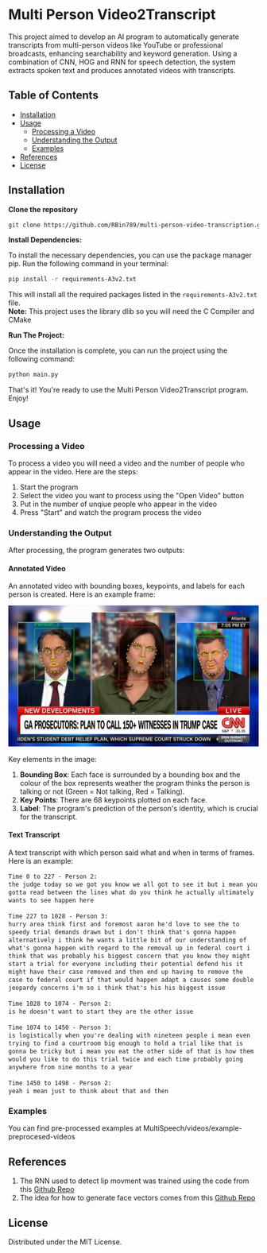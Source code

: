 # Multi Person Video2Transcript

This project aimed to develop an AI program to automatically generate transcripts from multi-person videos like YouTube or professional broadcasts, enhancing searchability and keyword generation. Using a combination of CNN, HOG and RNN for speech detection, the system extracts spoken text and produces annotated videos with transcripts. 

## Table of Contents

- [Installation](#installation)
- [Usage](#usage)
  - [Processing a Video](#processing-a-video)
  - [Understanding the Output](#understanding-the-output)
  - [Examples](#Examples)
- [References](#references)
- [License](#license)
## Installation

**Clone the repository**

```bash
git clone https://github.com/RBin789/multi-person-video-transcription.git
```

**Install Dependencies:**

To install the necessary dependencies, you can use the package manager pip. Run the following command in your terminal:

```bash
pip install -r requirements-A3v2.txt
```

This will install all the required packages listed in the `requirements-A3v2.txt` file.  
**Note:** This project uses the library dlib so you will need the C Compiler and CMake  

**Run The Project:**

Once the installation is complete, you can run the project using the following command:

```bash
python main.py
```

That's it! You're ready to use the Multi Person Video2Transcript program. Enjoy!

## Usage

### Processing a Video

To process a video you will need a video and the number of people who appear in the video.  Here are the steps:

1. Start the program
2. Select the video you want to process using the "Open Video" button
3. Put in the number of unqiue people who appear in the video
4. Press "Start" and watch the program process the video

### Understanding the Output

After processing, the program generates two outputs:

#### Annotated Video

An annotated video with bounding boxes, keypoints, and labels for each person is created. Here is an example frame:

![Annotated video frame example](./images/multi-person-video-annotated.png)
   
Key elements in the image:

1. **Bounding Box**: Each face is surrounded by a bounding box and the colour of the box represents weather the program thinks the person is talking or not (Green = Not talking, Red = Talking).
2. **Key Points**: There are 68 keypoints plotted on each face.
3. **Label**: The program's prediction of the person's identity, which is crucial for the transcript.

#### Text Transcript

A text transcript with which person said what and when in terms of frames.  Here is an example:

```
Time 0 to 227 - Person 2:
the judge today so we got you know we all got to see it but i mean you gotta read between the lines what do you think he actually ultimately wants to see happen here

Time 227 to 1028 - Person 3:
hurry area think first and foremost aaron he'd love to see the to speedy trial demands drawn but i don't think that's gonna happen alternatively i think he wants a little bit of our understanding of what's gonna happen with regard to the removal up in federal court i think that was probably his biggest concern that you know they might start a trial for everyone including their potential defend his it might have their case removed and then end up having to remove the case to federal court if that would happen adapt a causes some double jeopardy concerns i'm so i think that's his his biggest issue

Time 1028 to 1074 - Person 2:
is he doesn't want to start they are the other issue

Time 1074 to 1450 - Person 3:
is logistically when you're dealing with nineteen people i mean even trying to find a courtroom big enough to hold a trial like that is gonna be tricky but i mean you eat the other side of that is how them would you like to do this trial twice and each time probably going anywhere from nine months to a year

Time 1450 to 1498 - Person 2:
yeah i mean just to think about that and then
```

### Examples

You can find pre-processed examples at MultiSpeech/videos/example-preprocesed-videos

## References

1. The RNN used to detect lip movment was trained using the code from this [Github Repo](https://github.com/sachinsdate/lip-movement-net "Lip Movement Net")
2. The idea for how to generate face vectors comes from this [Github Repo](https://github.com/N2ITN/Face2Vec "Face2Vec")

## License

Distributed under the MIT License.
